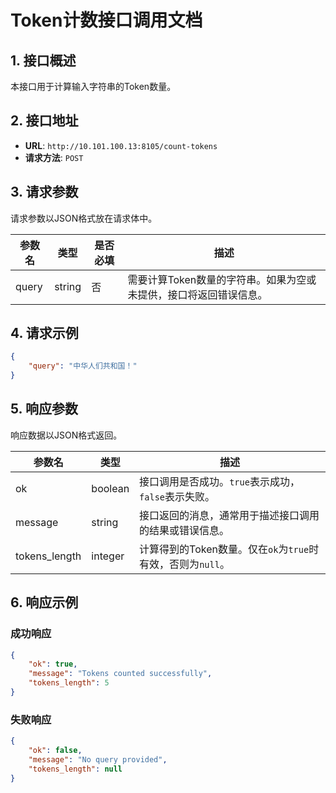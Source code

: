 # Token计数接口调用文档

## 1. 接口概述

本接口用于计算输入字符串的Token数量。

## 2. 接口地址

- **URL**: `http://10.101.100.13:8105/count-tokens`
- **请求方法**: `POST`

## 3. 请求参数

请求参数以JSON格式放在请求体中。

| 参数名 | 类型   | 是否必填 | 描述         |
|--------|--------|----------|--------------|
| query  | string | 否       | 需要计算Token数量的字符串。如果为空或未提供，接口将返回错误信息。 |

## 4. 请求示例

```json
{
    "query": "中华人们共和国！"
}
```

## 5. 响应参数

响应数据以JSON格式返回。

| 参数名 | 类型   | 描述         |
|--------|--------|--------------|
| ok  | boolean	 | 接口调用是否成功。`true`表示成功，`false`表示失败。 |
| message  | string	 | 接口返回的消息，通常用于描述接口调用的结果或错误信息。 |
| tokens_length  | integer	 | 计算得到的Token数量。仅在`ok`为`true`时有效，否则为`null`。|

## 6. 响应示例

### 成功响应

```json
{
    "ok": true,
    "message": "Tokens counted successfully",
    "tokens_length": 5
}
```

### 失败响应

```json
{
    "ok": false,
    "message": "No query provided",
    "tokens_length": null
}
```
